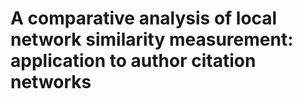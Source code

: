 # A comparative analysis of local network similarity measurement: application to author citation networks
